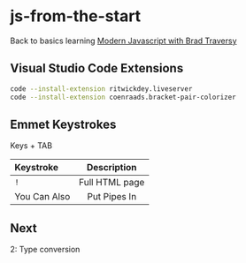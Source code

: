 # js-from-the-start

Back to basics learning [Modern Javascript with Brad Traversy](https://www.traversymedia.com/#courses)

## Visual Studio Code Extensions

```bash
code --install-extension ritwickdey.liveserver
code --install-extension coenraads.bracket-pair-colorizer
```

## Emmet Keystrokes

Keys + TAB

| Keystroke      | Description  |
| :------------- | :----------: |
| `!` | Full HTML page   |
| You Can Also   | Put Pipes In |

## Next

2: Type conversion
